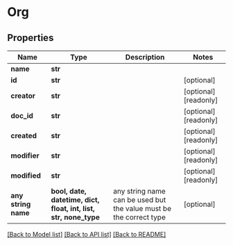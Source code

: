 # Org


## Properties
Name | Type | Description | Notes
------------ | ------------- | ------------- | -------------
**name** | **str** |  | 
**id** | **str** |  | [optional] 
**creator** | **str** |  | [optional] [readonly] 
**doc_id** | **str** |  | [optional] [readonly] 
**created** | **str** |  | [optional] [readonly] 
**modifier** | **str** |  | [optional] [readonly] 
**modified** | **str** |  | [optional] [readonly] 
**any string name** | **bool, date, datetime, dict, float, int, list, str, none_type** | any string name can be used but the value must be the correct type | [optional]

[[Back to Model list]](../README.md#documentation-for-models) [[Back to API list]](../README.md#documentation-for-api-endpoints) [[Back to README]](../README.md)


